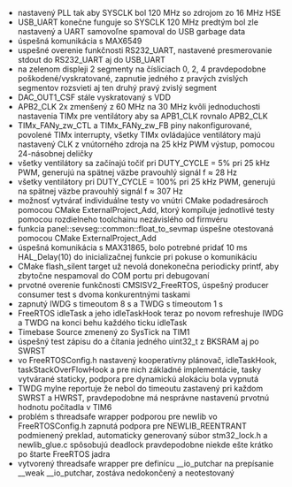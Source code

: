 - nastavený PLL tak aby SYSCLK bol 120 MHz so zdrojom zo 16 MHz HSE
- USB_UART konečne funguje so SYSCLK 120 MHz predtým bol zle nastavený a UART samovoľne spamoval do USB garbage data
- úspešná komunikácia s MAX6549
- uspešné overenie funkčnosti RS232_UART, nastavené presmerovanie stdout do RS232_UART aj do USB_UART
- na zelenom displeji 2 segmenty na čísliciach 0, 2, 4 pravdepodobne poškodené/vyskratované, zapnutie jedného z pravých zvislých segmentov rozsvieti aj ten druhý pravý zvislý segment
- DAC_OUT1_CSF stále vyskratovaný s VDD
- APB2_CLK 2x zmenšený z 60 MHz na 30 MHz kvôli jednoduchosti nastavenia TIMx pre ventilátory aby sa APB1_CLK rovnalo APB2_CLK
- TIMx_FANy_zw_CTL a TIMx_FANy_zw_FB piny nakonfigurované, povolené TIMx interrupty, všetky TIMx ovládajúce ventilátory majú nastavený CLK z vnútorného zdroja na 25 kHz PWM výstup, pomocou 24-násobnej deličky
- všetky ventilátory sa začínajú točiť pri DUTY_CYCLE = 5% pri 25 kHz PWM, generujú na spätnej väzbe pravouhlý signál f ≈ 28 Hz
- všetky ventilátory pri DUTY_CYCLE = 100% pri 25 kHz PWM, generujú na spätnej väzbe pravouhlý signál f ≈ 307 Hz
- možnosť vytvárať individuálne testy vo vnútri CMake podadresároch pomocou CMake ExternalProject_Add, ktorý kompiluje jednotlivé testy pomocou rozdielneho toolchainu nezávislého od firmvéru
- funkcia panel::sevseg::common::float_to_sevmap úspešne otestovaná pomocou CMake ExternalProject_Add
- úspešná komunikácia s MAX31865, bolo potrebné pridať 10 ms HAL_Delay(10) do inicializačnej funkcie pri pokuse o komunikáciu
- CMake flash_silent target už nevolá donekonečna periodicky printf, aby zbytočne nespamoval do COM portu pri debugovaní
- prvotné overenie funkčnosti CMSISV2_FreeRTOS, úspešný producer consumer test s dvoma konkurentnými taskami
- zapnutý IWDG s timeoutom 8 s a TWDG s timeoutom 1 s
- FreeRTOS idleTask a jeho idleTaskHook teraz po novom refreshuje IWDG a TWDG na konci behu každého ticku idleTask
- Timebase Source zmenený zo SysTick na TIM1
- úspešný test zápisu do a čítania jedného uint32_t z BKSRAM aj po SWRST
- vo FreeRTOSConfig.h nastavený kooperatívny plánovač, idleTaskHook, taskStackOverFlowHook a pre nich základné implementácie, tasky vytvárané staticky, podpora pre dynamickú alokáciu bola vypnutá
- TWDG mylne reportuje že nebol do timeoutu zastavený pri každom SWRST a HWRST, pravdepodobne má nesprávne nastavenú prvotnú hodnotu počítadla v TIM6
- problém s threadsafe wrapper podporou pre newlib vo FreeRTOSConfig.h zapnutá podpora pre NEWLIB_REENTRANT podmienený preklad, automaticky generovaný súbor stm32_lock.h a newlib_glue.c spôsobujú deadlock pravdepodobne niekde ešte krátko po štarte FreeRTOS jadra
- vytvorený threadsafe wrapper pre definícu __io_putchar na prepísanie __weak __io_putchar, zostáva nedokončený a neotestovaný
